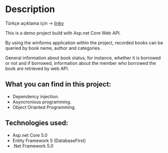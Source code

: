 # Description
Türkçe açıklama için -> [linky](master/TrReadme.md)

This is a demo project build with Asp.net Core Web API.

By using the winforms application within the project, recorded books can be queried by book name, author and categories.

 General information about book status, for instance, whether it is borrowed or not and if borrowed, information about the member who borrowed the book are retrieved by web API.

## What you can find in this project:
* Dependency injection.
* Asyncronious programming.
* Object Orianted Programming.

## Technologies used:
* Asp.net Core 5.0
* Entity Framework 5 (DatabaseFirst)
* .Net Framework 5.0
